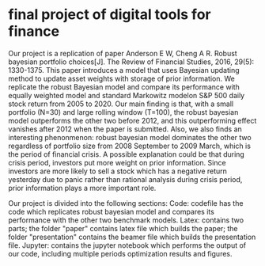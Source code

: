 # final project of digital tools for finance

Our project is a replication of paper Anderson E W, Cheng A R. Robust bayesian portfolio choices[J]. The Review of Financial Studies, 2016, 29(5): 1330-1375. This paper introduces a model that uses Bayesian updating method to update asset weights with storage of prior information. We replicate the robust Bayesian model and compare its performance with equally weighted model and standard Markowitz modelon S&P 500 daily stock return from 2005 to 2020. Our main finding is that, with a small portfolio (N=30) and large rolling window (T=100), the robust bayesian model outperforms the other two before 2012, and this outperforming effect vanishes after 2012 when the paper is submitted. Also, we also finds an interesting phenonmenon: robust bayesian model dominates the other two regardless of portfolio size from 2008 September to 2009 March, which is the period of financial crisis. A possible explanation could be that during crisis period, investors put more weight on prior information. Since investors are more likely to sell a stock which has a negative return yesterday due to panic rather than rational analysis during crisis period, prior information plays a more important role. 

Our project is divided into the following sections: 
Code: codefile has the code which replicates robust bayesian model and compares its performance with the other two benchmark models. 
Latex: contains two parts; the folder "paper" contains latex file which builds the paper; the folder "presentation" contains the beamer file which builds the presentation file. 
Jupyter: contains the jupyter notebook which performs the output of our code, including multiple periods optimization results and figures. 
